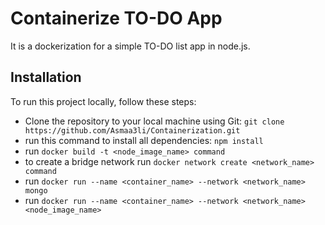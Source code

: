 # Containerize TO-DO App 
It is a dockerization for a simple TO-DO list app in node.js. 

## Installation
To run this project locally, follow these steps:
* Clone the repository to your local machine using Git: ```git clone https://github.com/Asmaa3li/Containerization.git```
* run this command to install all dependencies: ```npm install```
* run ```docker build -t <node_image_name> command```
* to create a bridge network run ```docker network create <network_name> command```
* run ```docker run --name <container_name> --network <network_name> mongo ```
* run ```docker run --name <container_name> --network <network_name> <node_image_name> ```


    

